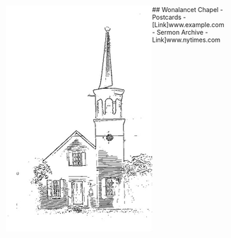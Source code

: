 <img align=left src="https://github.com/puck78/wonalancet-chapel/blob/master/images/Chapel%20Cover%20Image%20-%20icon%20-%2050%20percent.jpg" />
## Wonalancet Chapel 
- Postcards
  - [Link]www.example.com
- Sermon Archive
  - Link]www.nytimes.com







